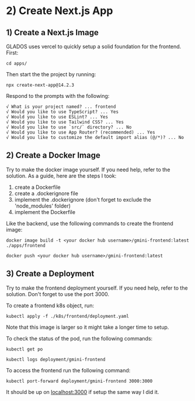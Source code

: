 # 2) Create Next.js App
## 1) Create a Next.js Image

GLADOS uses vercel to quickly setup a solid foundation for the frontend. First:

```
cd apps/
```

Then start the the project by running:

```
npx create-next-app@14.2.3
```

Respond to the prompts with the following:


```
√ What is your project named? ... frontend
√ Would you like to use TypeScript? ... Yes
√ Would you like to use ESLint? ... Yes
√ Would you like to use Tailwind CSS? ... Yes
√ Would you like to use `src/` directory? ... No
√ Would you like to use App Router? (recommended) ... Yes
√ Would you like to customize the default import alias (@/*)? ... No
```

## 2) Create a Docker Image

Try to make the docker image yourself. If you need help, refer to the solution. As a guide, here are the steps I took:
1) create a Dockerfile
2) create a .dockerignore file
3) implement the .dockerignore (don't forget to exclude the 'node_modules' folder)
4) implement the Dockerfile

Like the backend, use the following commands to create the frontend image:

```
docker image build -t <your docker hub username>/gmini-frontend:latest ./apps/frontend
```

```
docker push <your docker hub username>/gmini-frontend:latest
```

## 3) Create a Deployment

Try to make the frontend deployment yourself. If you need help, refer to the solution. Don't forget to use the port 3000.

To create a frontend k8s object, run:

```
kubectl apply -f ./k8s/frontend/deployment.yaml
```

Note that this image is larger so it might take a longer time to setup.

To check the status of the pod, run the following commands:

```
kubectl get po
```

```
kubectl logs deployment/gmini-frontend
```

To access the frontend run the following command:


```
kubectl port-forward deployment/gmini-frontend 3000:3000
```

It should be up on [localhost:3000](http://localhost:3000/) if setup the same way I did it.
